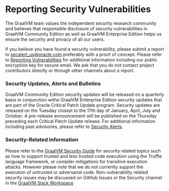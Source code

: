 # Reporting Security Vulnerabilities

The GraalVM team values the independent security research community and believes that responsible disclosure of security vulnerabilities in GraalVM Community Edition as well as GraalVM Enterprise Edition helps us ensure the security and privacy of all our users.

If you believe you have found a security vulnerability, please submit a report to secalert_us@oracle.com preferably with a proof of concept. Please refer to [Reporting Vulnerabilities](https://www.oracle.com/corporate/security-practices/assurance/vulnerability/reporting.html) for additional information including our public encryption key for secure email. We ask that you do not contact project contributors directly or through other channels about a report.

### Security Updates, Alerts and Bulletins

GraalVM Community Edition security updates will be released on a quarterly basis in conjunction withe GraalVM Enterprise Edition security updates that are part of the Oracle Critical Patch Update program. Security updates are released on the Tuesday closest to the 17th day of January, April, July and October. A pre-release announcement will be published on the Thursday preceding each Critical Patch Update release. For additional information including past advisories, please refer to [Security Alerts](https://www.oracle.com/security-alerts/).

### Security-Related Information

Please refer to the [GraalVM Security Guide](https://www.graalvm.org/docs/security-guide/) for security related topics such as how to support trusted and less trusted code execution using the Truffle language framework, or compiler mitigations for transitive execution attacks. However please note that we do not currently support the execution of untrusted or adversarial code. Non-vulnerability related security issues may be discussed on GitHub Issues or the Security channel in the [GraalVM Slack Workspace](https://graalvm.slack.com/)
